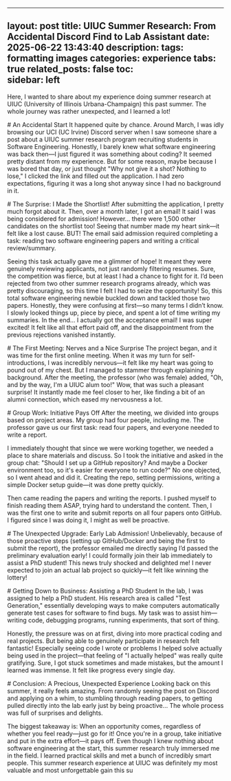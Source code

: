 
---
layout: post
title: UIUC Summer Research: From Accidental Discord Find to Lab Assistant
date: 2025-06-22 13:43:40
description: 
tags: formatting images
categories: experience
tabs: true
related_posts: false
toc:  
  sidebar: left
---

Here, I wanted to share about my experience doing summer research at UIUC (University of Illinois Urbana-Champaign) this past summer. The whole journey was rather unexpected, and I learned a lot!

​​# An Accidental Start​​
It happened quite by chance. Around March, I was idly browsing our UCI (UC Irvine) Discord server when I saw someone share a post about a UIUC summer research program recruiting students in Software Engineering. Honestly, ​​I barely knew what software engineering was back then​​—I just figured it was something about coding? It seemed pretty distant from my experience. But for some reason, maybe because I was bored that day, or just thought "Why not give it a shot? Nothing to lose," I clicked the link and filled out the application. ​​I had zero expectations, figuring it was a long shot anyway since I had no background in it.​​

​​# The Surprise: I Made the Shortlist!​​
After submitting the application, I pretty much forgot about it. Then, over a month later, I got an email! It said I was being considered for admission! However… there were ​​1,500 other candidates​​ on the shortlist too! Seeing that number made my heart sink—it felt like a lost cause. BUT! The email said admission required completing a task: ​​reading two software engineering papers and writing a critical review/summary.​​

Seeing this task actually gave me a glimmer of hope! It meant they were genuinely reviewing applicants, not just randomly filtering resumes. Sure, the competition was fierce, but at least I had a chance to fight for it. ​​I’d been rejected from two other summer research programs already, which was pretty discouraging, so this time I felt I had to seize the opportunity!​​ So, this total software engineering newbie buckled down and tackled those two papers. Honestly, they were confusing at first—so many terms I didn’t know. I slowly looked things up, piece by piece, and spent a lot of time writing my summaries. ​​In the end… I actually got the acceptance email!​​ I was super excited! It felt like all that effort paid off, and the disappointment from the previous rejections vanished instantly.

​​# The First Meeting: Nerves and a Nice Surprise​​
The project began, and it was time for the first online meeting. ​​When it was my turn for self-introductions, I was incredibly nervous​​—it felt like my heart was going to pound out of my chest. But I managed to stammer through explaining my background. After the meeting, the professor (who was female) added, "Oh, and by the way, I'm a UIUC alum too!" ​​Wow, that was such a pleasant surprise!​​ It instantly made me feel closer to her, like finding a bit of an alumni connection, which eased my nervousness a lot.

​​# Group Work: Initiative Pays Off​​
After the meeting, we divided into groups based on project areas. My group had four people, including me. The professor gave us our first task: ​​read four papers, and everyone needed to write a report.​​

I immediately thought that since we were working together, we needed a place to share materials and discuss. ​​So I took the initiative and asked in the group chat: "Should I set up a GitHub repository? And maybe a Docker environment too, so it's easier for everyone to run code?"​​ No one objected, so I went ahead and did it. Creating the repo, setting permissions, writing a simple Docker setup guide—it was done pretty quickly.

Then came reading the papers and writing the reports. I pushed myself to finish reading them ASAP, trying hard to understand the content. Then, ​​I was the first one to write and submit reports on all four papers onto GitHub.​​ I figured since I was doing it, I might as well be proactive.

​​# The Unexpected Upgrade: Early Lab Admission!​​
Unbelievably, because of those proactive steps (setting up GitHub/Docker and being the first to submit the report), ​​the professor emailed me directly saying I’d passed the preliminary evaluation early! I could formally join their lab immediately to assist a PhD student!​​ This news truly shocked and delighted me! I never expected to join an actual lab project so quickly—it felt like winning the lottery!

​​# Getting Down to Business: Assisting a PhD Student​​
In the lab, I was assigned to help a PhD student. His research area is called "Test Generation," essentially ​​developing ways to make computers automatically generate test cases for software to find bugs.​​ My task was to assist him—writing code, debugging programs, running experiments, that sort of thing.

Honestly, the pressure was on at first, diving into more practical coding and real projects. But being able to genuinely participate in research felt fantastic! ​​Especially seeing code I wrote or problems I helped solve actually being used in the project—that feeling of "I actually helped" was really quite gratifying.​​ Sure, I got stuck sometimes and made mistakes, but the amount I learned was immense. It felt like progress every single day.

​​# Conclusion: A Precious, Unexpected Experience​​
Looking back on this summer, it really feels amazing. ​​From randomly seeing the post on Discord and applying on a whim, to stumbling through reading papers, to getting pulled directly into the lab early just by being proactive…​​ The whole process was full of surprises and delights.

The biggest takeaway is: ​​When an opportunity comes, regardless of whether you feel ready—just go for it!​​ Once you're in a group, take initiative and put in the extra effort—it pays off. Even though I knew nothing about software engineering at the start, this summer research truly immersed me in the field. I learned practical skills and met a bunch of incredibly smart people. ​​This summer research experience at UIUC was definitely my most valuable and most unforgettable gain this su